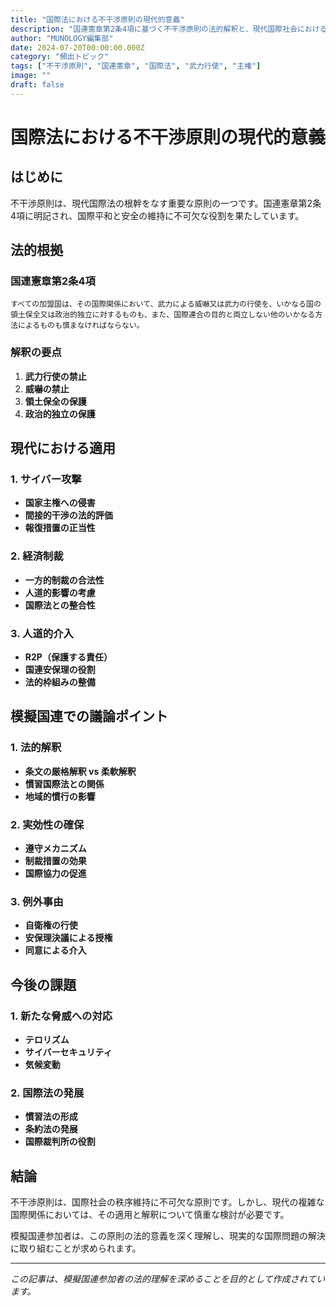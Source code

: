 ```yaml
---
title: "国際法における不干渉原則の現代的意義"
description: "国連憲章第2条4項に基づく不干渉原則の法的解釈と、現代国際社会における適用について詳しく解説します。"
author: "MUNOLOGY編集部"
date: 2024-07-20T00:00:00.000Z
category: "頻出トピック"
tags: ["不干渉原則", "国連憲章", "国際法", "武力行使", "主権"]
image: ""
draft: false
---
```


# 国際法における不干渉原則の現代的意義

## はじめに

不干渉原則は、現代国際法の根幹をなす重要な原則の一つです。国連憲章第2条4項に明記され、国際平和と安全の維持に不可欠な役割を果たしています。

## 法的根拠

### 国連憲章第2条4項
```
すべての加盟国は、その国際関係において、武力による威嚇又は武力の行使を、いかなる国の領土保全又は政治的独立に対するものも、また、国際連合の目的と両立しない他のいかなる方法によるものも慎まなければならない。
```

### 解釈の要点
1. **武力行使の禁止**
2. **威嚇の禁止**
3. **領土保全の保護**
4. **政治的独立の保護**

## 現代における適用

### 1. サイバー攻撃
- **国家主権への侵害**
- **間接的干渉の法的評価**
- **報復措置の正当性**

### 2. 経済制裁
- **一方的制裁の合法性**
- **人道的影響の考慮**
- **国際法との整合性**

### 3. 人道的介入
- **R2P（保護する責任）**
- **国連安保理の役割**
- **法的枠組みの整備**

## 模擬国連での議論ポイント

### 1. 法的解釈
- **条文の厳格解釈 vs 柔軟解釈**
- **慣習国際法との関係**
- **地域的慣行の影響**

### 2. 実効性の確保
- **遵守メカニズム**
- **制裁措置の効果**
- **国際協力の促進**

### 3. 例外事由
- **自衛権の行使**
- **安保理決議による授権**
- **同意による介入**

## 今後の課題

### 1. 新たな脅威への対応
- **テロリズム**
- **サイバーセキュリティ**
- **気候変動**

### 2. 国際法の発展
- **慣習法の形成**
- **条約法の発展**
- **国際裁判所の役割**

## 結論

不干渉原則は、国際社会の秩序維持に不可欠な原則です。しかし、現代の複雑な国際関係においては、その適用と解釈について慎重な検討が必要です。

模擬国連参加者は、この原則の法的意義を深く理解し、現実的な国際問題の解決に取り組むことが求められます。

---

*この記事は、模擬国連参加者の法的理解を深めることを目的として作成されています。* 